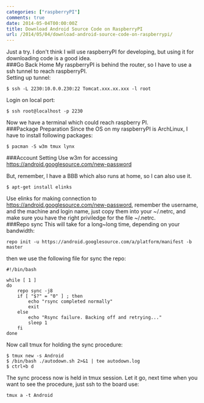 ```yaml
---
categories: ["raspberryPI"]
comments: true
date: 2014-05-04T00:00:00Z
title: Download Android Source Code on RaspberryPI
url: /2014/05/04/download-android-source-code-on-raspberrypi/
---
```


Just a try. I don't think I will use raspberryPI for developing, but using it for downloading code is a good idea.    
###Go Back Home
My raspberryPI is behind the router, so I have to use a ssh tunnel to reach raspberryPI.    
Setting up tunnel:         

```
$ ssh -L 2230:10.0.0.230:22 Tomcat.xxx.xx.xxx -l root

```
Login on local port:    

```
$ ssh root@localhost -p 2230

```
Now we have a terminal which could reach raspberry PI.    
###Package Preparation
Since the OS on my raspberryPI is ArchLinux, I have to install following packages:     

```
$ pacman -S w3m tmux lynx

```

###Account Setting
Use w3m for accessing https://android.googlesource.com/new-password

But, remember, I have a BBB which also runs at home, so I can also use it. 

```
$ apt-get install elinks

```
Use elinks for making connection to https://android.googlesource.com/new-password, remember the username, and the machine and login name, just copy them into your ~/.netrc, and make sure you have the right priviledge for the file ~/.netrc.    
###Repo sync
This will take for a long~long time, depending on your bandwidth:  

```
repo init -u https://android.googlesource.com/a/platform/manifest -b master

```
then we use the following file for sync the repo:    

```
#!/bin/bash

while [ 1 ]
do
    repo sync -j8
    if [ "$?" = "0" ] ; then
        echo "rsync completed normally"
        exit
    else
        echo "Rsync failure. Backing off and retrying..."
        sleep 1
    fi
done

```
Now call tmux for holding the sync procedure:   

```
$ tmux new -s Android
$ /bin/bash ./autodown.sh 2>&1 | tee autodown.log
$ ctrl+b d

```
The sync process now is held in tmux session. Let it go, next time when you want to see the procedure, just ssh to the board use:   

```
tmux a -t Android

```

